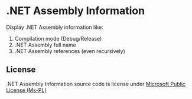 # .NET Assembly Information

Display .NET Assembly information like:

1. Compilation mode (Debug/Release)
2. .NET Assembly full name
3. .NET Assembly references (even recursively)

## License

.NET Assembly Information source code is license under [Microsoft Public License (Ms-PL)](LICENSE.txt)
